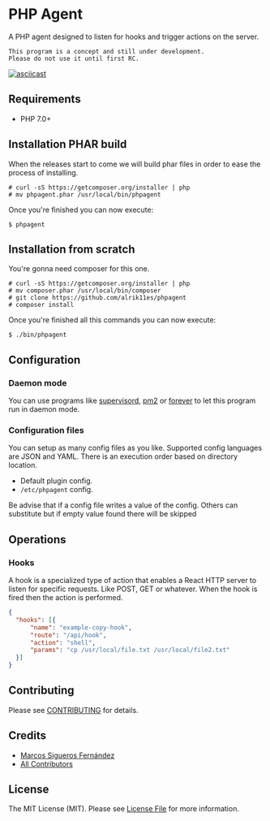 # PHP Agent
A PHP agent designed to listen for hooks and trigger actions on the server. 

    This program is a concept and still under development.
    Please do not use it until first RC.

[![asciicast](https://asciinema.org/a/9n3qy9nwtefcz3u768on6cr9o.png)](https://asciinema.org/a/9n3qy9nwtefcz3u768on6cr9o)

## Requirements

* PHP 7.0+

## Installation PHAR build

When the releases start to come we will build phar files in order to ease the process of
installing.

    # curl -sS https://getcomposer.org/installer | php
    # mv phpagent.phar /usr/local/bin/phpagent

Once you're finished you can now execute:
    
    $ phpagent

## Installation from scratch

You're gonna need composer for this one.

    # curl -sS https://getcomposer.org/installer | php
    # mv composer.phar /usr/local/bin/composer
    # git clone https://github.com/alrik11es/phpagent
    # composer install
    
Once you're finished all this commands you can now execute:

    $ ./bin/phpagent

## Configuration
### Daemon mode
You can use programs like [supervisord](http://supervisord.org/), [pm2](http://pm2.keymetrics.io/) or [forever](https://github.com/foreverjs/forever) to let this program run in daemon mode.

### Configuration files
You can setup as many config files as you like. Supported config languages are JSON and YAML.
There is an execution order based on directory location.

* Default plugin config.
* `/etc/phpagent` config.

Be advise that if a config file writes a value of the config. Others can substitute but if empty value found there will be skipped 
## Operations

### Hooks
A hook is a specialized type of action that enables a React HTTP server to listen for specific requests. Like POST, GET or whatever. When the hook is fired then the action is performed.

```json
{
  "hooks": [{
      "name": "example-copy-hook",
      "route": "/api/hook",
      "action": "shell",
      "params": "cp /usr/local/file.txt /usr/local/file2.txt"
  }]
}
```

## Contributing

Please see [CONTRIBUTING](CONTRIBUTING.md) for details.

## Credits

- [Marcos Sigueros Fernández](https://github.com/alrik11es)
- [All Contributors](../../contributors)

## License

The MIT License (MIT). Please see [License File](LICENSE.md) for more information.